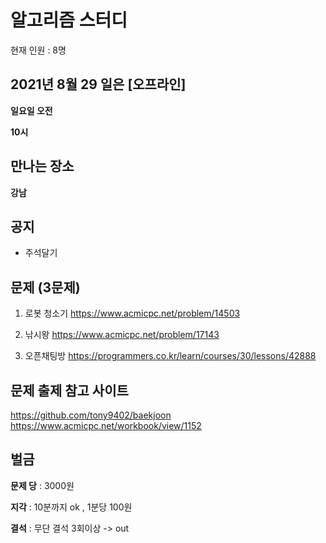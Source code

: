 # 알고리즘 스터디

현재 인원 : 8명

 

## 2021년 8월 29 일은 [오프라인]

__일요일 오전__

__10시__


## 만나는 장소

__강남__

## 공지

- 주석달기


## 문제 (3문제)

1. 로봇 청소기
https://www.acmicpc.net/problem/14503

2. 낚시왕
https://www.acmicpc.net/problem/17143

3. 오픈채팅방
https://programmers.co.kr/learn/courses/30/lessons/42888


## 문제 출제 참고 사이트 
https://github.com/tony9402/baekjoon
https://www.acmicpc.net/workbook/view/1152

## 벌금

__문제 당__ : 3000원

__지각__ :  10분까지 ok , 1분당 100원

__결석__ : 무단 결석 3회이상  -> out
